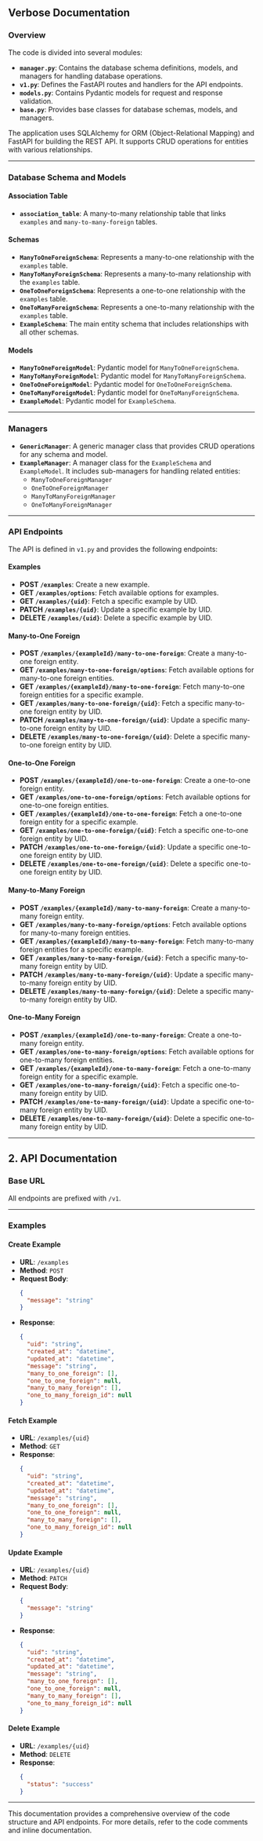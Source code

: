 ## Verbose Documentation

### **Overview**
The code is divided into several modules:
- **`manager.py`**: Contains the database schema definitions, models, and managers for handling database operations.
- **`v1.py`**: Defines the FastAPI routes and handlers for the API endpoints.
- **`models.py`**: Contains Pydantic models for request and response validation.
- **`base.py`**: Provides base classes for database schemas, models, and managers.

The application uses SQLAlchemy for ORM (Object-Relational Mapping) and FastAPI for building the REST API. It supports CRUD operations for entities with various relationships.

---

### **Database Schema and Models**

#### **Association Table**
- **`association_table`**: A many-to-many relationship table that links `examples` and `many-to-many-foreign` tables.

#### **Schemas**
- **`ManyToOneForeignSchema`**: Represents a many-to-one relationship with the `examples` table.
- **`ManyToManyForeignSchema`**: Represents a many-to-many relationship with the `examples` table.
- **`OneToOneForeignSchema`**: Represents a one-to-one relationship with the `examples` table.
- **`OneToManyForeignSchema`**: Represents a one-to-many relationship with the `examples` table.
- **`ExampleSchema`**: The main entity schema that includes relationships with all other schemas.

#### **Models**
- **`ManyToOneForeignModel`**: Pydantic model for `ManyToOneForeignSchema`.
- **`ManyToManyForeignModel`**: Pydantic model for `ManyToManyForeignSchema`.
- **`OneToOneForeignModel`**: Pydantic model for `OneToOneForeignSchema`.
- **`OneToManyForeignModel`**: Pydantic model for `OneToManyForeignSchema`.
- **`ExampleModel`**: Pydantic model for `ExampleSchema`.

---

### **Managers**
- **`GenericManager`**: A generic manager class that provides CRUD operations for any schema and model.
- **`ExampleManager`**: A manager class for the `ExampleSchema` and `ExampleModel`. It includes sub-managers for handling related entities:
  - `ManyToOneForeignManager`
  - `OneToOneForeignManager`
  - `ManyToManyForeignManager`
  - `OneToManyForeignManager`

---

### **API Endpoints**
The API is defined in `v1.py` and provides the following endpoints:

#### **Examples**
- **POST `/examples`**: Create a new example.
- **GET `/examples/options`**: Fetch available options for examples.
- **GET `/examples/{uid}`**: Fetch a specific example by UID.
- **PATCH `/examples/{uid}`**: Update a specific example by UID.
- **DELETE `/examples/{uid}`**: Delete a specific example by UID.

#### **Many-to-One Foreign**
- **POST `/examples/{exampleId}/many-to-one-foreign`**: Create a many-to-one foreign entity.
- **GET `/examples/many-to-one-foreign/options`**: Fetch available options for many-to-one foreign entities.
- **GET `/examples/{exampleId}/many-to-one-foreign`**: Fetch many-to-one foreign entities for a specific example.
- **GET `/examples/many-to-one-foreign/{uid}`**: Fetch a specific many-to-one foreign entity by UID.
- **PATCH `/examples/many-to-one-foreign/{uid}`**: Update a specific many-to-one foreign entity by UID.
- **DELETE `/examples/many-to-one-foreign/{uid}`**: Delete a specific many-to-one foreign entity by UID.

#### **One-to-One Foreign**
- **POST `/examples/{exampleId}/one-to-one-foreign`**: Create a one-to-one foreign entity.
- **GET `/examples/one-to-one-foreign/options`**: Fetch available options for one-to-one foreign entities.
- **GET `/examples/{exampleId}/one-to-one-foreign`**: Fetch a one-to-one foreign entity for a specific example.
- **GET `/examples/one-to-one-foreign/{uid}`**: Fetch a specific one-to-one foreign entity by UID.
- **PATCH `/examples/one-to-one-foreign/{uid}`**: Update a specific one-to-one foreign entity by UID.
- **DELETE `/examples/one-to-one-foreign/{uid}`**: Delete a specific one-to-one foreign entity by UID.

#### **Many-to-Many Foreign**
- **POST `/examples/{exampleId}/many-to-many-foreign`**: Create a many-to-many foreign entity.
- **GET `/examples/many-to-many-foreign/options`**: Fetch available options for many-to-many foreign entities.
- **GET `/examples/{exampleId}/many-to-many-foreign`**: Fetch many-to-many foreign entities for a specific example.
- **GET `/examples/many-to-many-foreign/{uid}`**: Fetch a specific many-to-many foreign entity by UID.
- **PATCH `/examples/many-to-many-foreign/{uid}`**: Update a specific many-to-many foreign entity by UID.
- **DELETE `/examples/many-to-many-foreign/{uid}`**: Delete a specific many-to-many foreign entity by UID.

#### **One-to-Many Foreign**
- **POST `/examples/{exampleId}/one-to-many-foreign`**: Create a one-to-many foreign entity.
- **GET `/examples/one-to-many-foreign/options`**: Fetch available options for one-to-many foreign entities.
- **GET `/examples/{exampleId}/one-to-many-foreign`**: Fetch a one-to-many foreign entity for a specific example.
- **GET `/examples/one-to-many-foreign/{uid}`**: Fetch a specific one-to-many foreign entity by UID.
- **PATCH `/examples/one-to-many-foreign/{uid}`**: Update a specific one-to-many foreign entity by UID.
- **DELETE `/examples/one-to-many-foreign/{uid}`**: Delete a specific one-to-many foreign entity by UID.

---

## 2. **API Documentation**

### **Base URL**
All endpoints are prefixed with `/v1`.

---

### **Examples**

#### **Create Example**
- **URL**: `/examples`
- **Method**: `POST`
- **Request Body**:
  ```json
  {
    "message": "string"
  }
  ```
- **Response**:
  ```json
  {
    "uid": "string",
    "created_at": "datetime",
    "updated_at": "datetime",
    "message": "string",
    "many_to_one_foreign": [],
    "one_to_one_foreign": null,
    "many_to_many_foreign": [],
    "one_to_many_foreign_id": null
  }
  ```

#### **Fetch Example**
- **URL**: `/examples/{uid}`
- **Method**: `GET`
- **Response**:
  ```json
  {
    "uid": "string",
    "created_at": "datetime",
    "updated_at": "datetime",
    "message": "string",
    "many_to_one_foreign": [],
    "one_to_one_foreign": null,
    "many_to_many_foreign": [],
    "one_to_many_foreign_id": null
  }
  ```

#### **Update Example**
- **URL**: `/examples/{uid}`
- **Method**: `PATCH`
- **Request Body**:
  ```json
  {
    "message": "string"
  }
  ```
- **Response**:
  ```json
  {
    "uid": "string",
    "created_at": "datetime",
    "updated_at": "datetime",
    "message": "string",
    "many_to_one_foreign": [],
    "one_to_one_foreign": null,
    "many_to_many_foreign": [],
    "one_to_many_foreign_id": null
  }
  ```

#### **Delete Example**
- **URL**: `/examples/{uid}`
- **Method**: `DELETE`
- **Response**:
  ```json
  {
    "status": "success"
  }
  ```

---

This documentation provides a comprehensive overview of the code structure and API endpoints. For more details, refer to the code comments and inline documentation.
